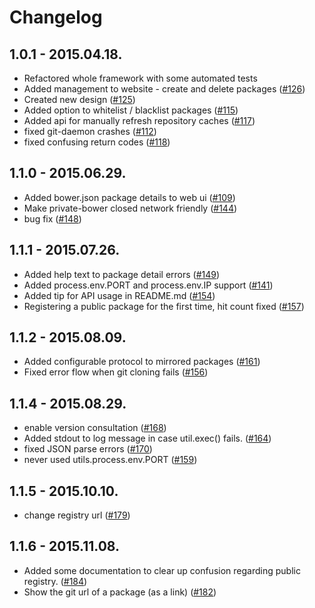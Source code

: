 # Changelog

## 1.0.1 - 2015.04.18.

- Refactored whole framework with some automated tests
- Added management to website - create and delete packages ([#126](https://github.com/Hacklone/private-bower/issues/126))
- Created new design ([#125](https://github.com/Hacklone/private-bower/issues/125))
- Added option to whitelist / blacklist packages ([#115](https://github.com/Hacklone/private-bower/issues/115))
- Added api for manually refresh repository caches ([#117](https://github.com/Hacklone/private-bower/issues/117))
- fixed git-daemon crashes ([#112](https://github.com/Hacklone/private-bower/issues/112))
- fixed confusing return codes ([#118](https://github.com/Hacklone/private-bower/issues/118))

## 1.1.0 - 2015.06.29.

- Added bower.json package details to web ui ([#109](https://github.com/Hacklone/private-bower/issues/109))
- Make private-bower closed network friendly ([#144](https://github.com/Hacklone/private-bower/issues/144))
- bug fix ([#148](https://github.com/Hacklone/private-bower/issues/148))

## 1.1.1 - 2015.07.26.

- Added help text to package detail errors ([#149](https://github.com/Hacklone/private-bower/issues/149))
- Added process.env.PORT and process.env.IP support ([#141](https://github.com/Hacklone/private-bower/issues/141))
- Added tip for API usage in README.md ([#154](https://github.com/Hacklone/private-bower/issues/154))
- Registering a public package for the first time, hit count fixed ([#157](https://github.com/Hacklone/private-bower/issues/157))

## 1.1.2 - 2015.08.09.

- Added configurable protocol to mirrored packages ([#161](https://github.com/Hacklone/private-bower/issues/161))
- Fixed error flow when git cloning fails ([#156](https://github.com/Hacklone/private-bower/issues/156))

## 1.1.4 - 2015.08.29.

- enable version consultation ([#168](https://github.com/Hacklone/private-bower/issues/168))
- Added stdout to log message in case util.exec() fails. ([#164](https://github.com/Hacklone/private-bower/issues/164))
- fixed JSON parse errors ([#170](https://github.com/Hacklone/private-bower/issues/170))
- never used utils.process.env.PORT ([#159](https://github.com/Hacklone/private-bower/issues/159))

## 1.1.5 - 2015.10.10.

- change registry url ([#179](https://github.com/Hacklone/private-bower/issues/179))

## 1.1.6 - 2015.11.08.

- Added some documentation to clear up confusion regarding public registry. ([#184](https://github.com/Hacklone/private-bower/issues/184))
- Show the git url of a package (as a link) ([#182](https://github.com/Hacklone/private-bower/issues/182))
